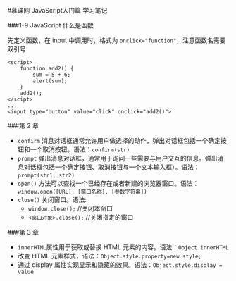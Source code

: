 #慕课网 JavaScript入门篇 学习笔记

###1-9 JavaScript 什么是函数

先定义函数，在 input 中调用时，格式为 `onclick="function"`，注意函数名需要双引号

    <script>
        function add2() {
            sum = 5 + 6;
            alert(sum);
        }
        add2();
    </scipt>
    ...
    <input type="button" value="click" onclick="add2()">

###第 2 章

- `confirm` 消息对话框通常允许用户做选择的动作，弹出对话框包括一个确定按钮和一个取消按钮。语法：`confirm(str)`
- `prompt` 弹出消息对话框，通常用于询问一些需要与用户交互的信息。弹出消息对话框包括一个确定按钮、取消按钮与一个文本输入框）。语法：`prompt(str1, str2)`
- `open()` 方法可以查找一个已经存在或者新建的浏览器窗口。语法：`window.open([URL], [窗口名称], [参数字符串])`
- `close()` 关闭窗口。语法:
    - `window.close();` //关闭本窗口
    - `<窗口对象>.close();` //关闭指定的窗口

###第 3 章

- `innerHTML`属性用于获取或替换 HTML 元素的内容。语法：`Object.innerHTML`
- 改变 HTML 元素样式，语法：`Object.style.property=new style;`
- 通过 display 属性实现显示和隐藏的效果。语法：`Object.style.display = value`
